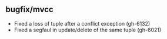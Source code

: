 ## bugfix/mvcc

* Fixed a loss of tuple after a conflict exception (gh-6132)
* Fixed a segfaul in update/delete of the same tuple (gh-6021)
